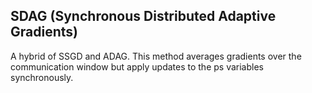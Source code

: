 ## SDAG (Synchronous Distributed Adaptive Gradients)

A hybrid of SSGD and ADAG.  This method averages gradients over the communication window but apply updates to the ps variables synchronously.
